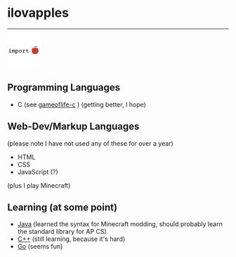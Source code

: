 # ilovapples
---
<a href="https://ilovapples.github.io"><img src="src/importapple.PNG" width="75" height="75"></img></a>

## Programming Languages
- C (see [gameoflife-c](https://github.com/ilovapples/gameoflife-c) ) (getting better, I hope)

## Web-Dev/Markup Languages
(please note I have not used any of these for over a year)
- HTML
- CSS
- JavaScript (?)

(plus I play Minecraft)

## Learning (at some point)
- [Java](https://java.com) (learned the syntax for Minecraft modding, should probably learn the standard library for AP CS)
- [C++](https://www.isocpp.org) (still learning, because it's hard)
- [Go](https://go.dev) (seems fun)
